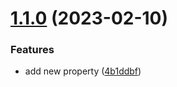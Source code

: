 # [1.1.0](https://github.com/AlexMargk2112/sample_npm_library/compare/v1.0.1...v1.1.0) (2023-02-10)


### Features

* add new property ([4b1ddbf](https://github.com/AlexMargk2112/sample_npm_library/commit/4b1ddbfcbdf94242cfc1ca1a14de3c9486c3d1d3))
